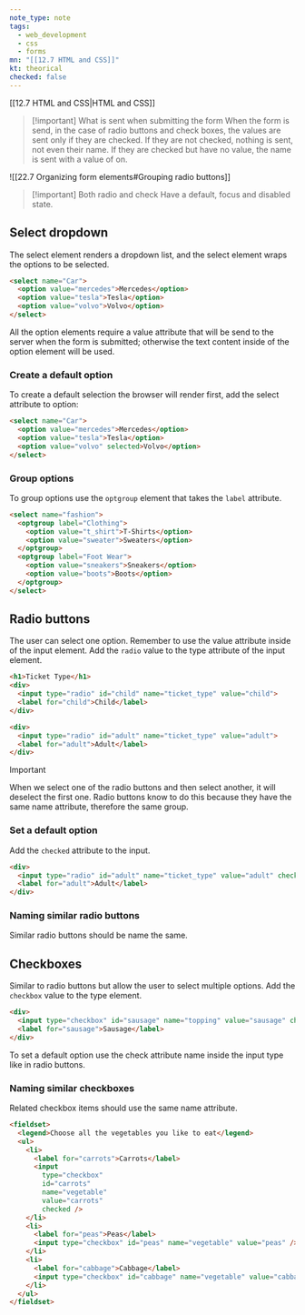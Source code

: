 ```yaml
---
note_type: note
tags:
  - web_development
  - css
  - forms
mn: "[[12.7 HTML and CSS]]"
kt: theorical
checked: false
---
```

[[12.7 HTML and CSS|HTML and CSS]]

>[!important] What is sent when submitting the form
>When the form is send, in the case of radio buttons and check boxes, the values are sent only if they are checked. If they are not checked, nothing is sent, not even their name. If they are checked but have no value, the name is sent with a value of on.

![[22.7 Organizing form elements#Grouping radio buttons]]

>[!important] Both radio and check
>Have a default, focus and disabled state. 
## Select dropdown
The select element renders a dropdown list, and the select element wraps the options to be selected.

```HTML
<select name="Car">
  <option value="mercedes">Mercedes</option>
  <option value="tesla">Tesla</option>
  <option value="volvo">Volvo</option>
</select>
```

All the option elements require a value attribute that will be send to the server when the form is submitted; otherwise the text content inside of the option element will be used. 

### Create a default option
To create a default selection the browser will render first, add the select attribute to option:

```HTML
<select name="Car">
  <option value="mercedes">Mercedes</option>
  <option value="tesla">Tesla</option>
  <option value="volvo" selected>Volvo</option>
</select>
```

### Group options
To group options use the `optgroup` element that takes the `label` attribute.

```HTML
<select name="fashion">
  <optgroup label="Clothing">
    <option value="t_shirt">T-Shirts</option>
    <option value="sweater">Sweaters</option>
  </optgroup>
  <optgroup label="Foot Wear">
    <option value="sneakers">Sneakers</option>
    <option value="boots">Boots</option>
  </optgroup>
</select>
```

## Radio buttons
The user can select one option. Remember to use the value attribute inside of the input element. Add the `radio` value to the type attribute of the input element. 

```HTML
<h1>Ticket Type</h1>
<div>
  <input type="radio" id="child" name="ticket_type" value="child">
  <label for="child">Child</label>
</div>

<div>
  <input type="radio" id="adult" name="ticket_type" value="adult">
  <label for="adult">Adult</label>
</div>
```

>[!important]
>When we select one of the radio buttons and then select another, it will deselect the first one. Radio buttons know to do this because they have the same name attribute, therefore the same group. 

### Set a default option
Add the `checked` attribute to the input.

```HTML
<div>
  <input type="radio" id="adult" name="ticket_type" value="adult" checked>
  <label for="adult">Adult</label>
</div>
```

### Naming similar radio buttons
Similar radio buttons should be name the same. 
## Checkboxes
Similar to radio buttons but allow the user to select multiple options. Add the `checkbox` value to the type element. 

```HTML
<div>
  <input type="checkbox" id="sausage" name="topping" value="sausage" checked>
  <label for="sausage">Sausage</label>
</div>
```

To set a default option use the check attribute name inside the input type like in radio buttons.

### Naming similar checkboxes
Related checkbox items should use the same name attribute.

```HTML
<fieldset>
  <legend>Choose all the vegetables you like to eat</legend>
  <ul>
    <li>
      <label for="carrots">Carrots</label>
      <input
        type="checkbox"
        id="carrots"
        name="vegetable"
        value="carrots"
        checked />
    </li>
    <li>
      <label for="peas">Peas</label>
      <input type="checkbox" id="peas" name="vegetable" value="peas" />
    </li>
    <li>
      <label for="cabbage">Cabbage</label>
      <input type="checkbox" id="cabbage" name="vegetable" value="cabbage" />
    </li>
  </ul>
</fieldset>

```